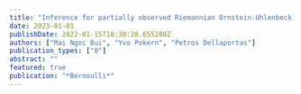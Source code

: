 ```yaml
---
title: "Inference for partially observed Riemannian Ornstein-Uhlenbeck diffusions of covariance matrices"
date: 2023-01-01
publishDate: 2022-01-15T18:30:28.655280Z
authors: ["Mai Ngoc Bui", "Yvo Pokern", "Petros Dellaportas"]
publication_types: ["0"]
abstract: ""
featured: true
publication: "*Bernoulli*"
---
```


